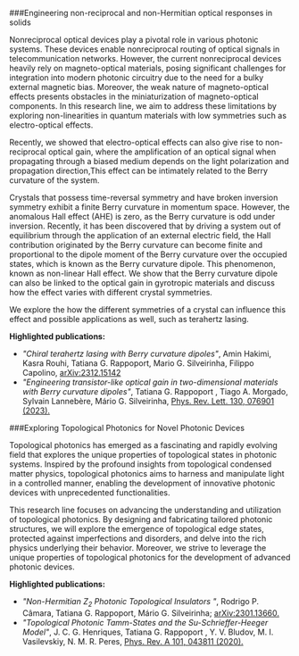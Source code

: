 

###Engineering non-reciprocal and non-Hermitian optical responses in solids

Nonreciprocal optical devices play a pivotal role in various photonic systems. These devices enable nonreciprocal routing of optical signals in telecommunication networks. However, the current nonreciprocal devices heavily rely on magneto-optical materials, posing significant challenges for integration into modern photonic circuitry due to the need for a bulky external magnetic bias. Moreover, the weak nature of magneto-optical effects presents obstacles in the miniaturization of magneto-optical components. 
In this research line, we aim to address these limitations by exploring non-linearities in quantum materials with low symmetries such as electro-optical effects.


Recently, we showed that electro-optical effects can also give rise to non-reciprocal optical gain, where the amplification of an optical signal when propagating through a biased medium depends on the light polarization and propagation direction,This effect can be intimately related to the Berry curvature of the system. 

Crystals that possess time-reversal symmetry and have broken inversion symmetry exhibit a finite Berry curvature in momentum space. However, the anomalous Hall effect (AHE) is zero, as the Berry curvature is odd under inversion. Recently, it has been discovered that by driving a system out of equilibrium through the application of an external electric field, the Hall contribution originated by the Berry curvature can become finite and proportional to the dipole moment of the Berry curvature over the occupied states, which is known as the Berry curvature dipole. This phenomenon, known as non-linear Hall effect. We show that the Berry curvature dipole can also be linked to the optical gain in gyrotropic materials and discuss how the effect varies with different crystal symmetries.

We explore the how the different symmetries of a crystal can influence this effect and possible applications as well, such as terahertz lasing.



**Highlighted publications:**

* *"Chiral terahertz lasing with Berry curvature dipoles"*,  Amin Hakimi, Kasra Rouhi, Tatiana G. Rappoport, Mario G. Silveirinha, Filippo Capolino, [arXiv:2312.15142](https://arxiv.org/abs/2312.15142) 
* *"Engineering transistor-like optical gain in two-dimensional materials with Berry curvature dipoles"*, Tatiana G. Rappoport , Tiago A. Morgado, Sylvain Lannebère, Mário G. Silveirinha, [Phys. Rev. Lett. 130, 076901 (2023).](https://doi.org/10.1103/PhysRevLett.130.076901)


###Exploring Topological Photonics for Novel Photonic Devices

Topological photonics has emerged as a fascinating and rapidly evolving field that explores the unique properties of topological states in photonic systems. Inspired by the profound insights from topological condensed matter physics, topological photonics aims to harness and manipulate light in a controlled manner, enabling the development of innovative photonic devices with unprecedented functionalities.

This research line focuses on advancing the understanding and utilization of topological photonics. By designing and fabricating tailored photonic structures, we will explore the emergence of topological edge states, protected against imperfections and disorders, and delve into the rich physics underlying their behavior. Moreover, we strive to leverage the unique properties of topological photonics for the development of advanced photonic devices. 

**Highlighted publications:**

* *"Non-Hermitian $Z_2$ Photonic Topological Insulators
"*,    Rodrigo P. Câmara, Tatiana G. Rappoport, Mário G. Silveirinha; [arXiv:2301.13660.
](https://arxiv.org/abs/2301.13660)
* *"Topological Photonic Tamm-States and the Su-Schrieffer-Heeger Model"*, J. C. G. Henriques, Tatiana G. Rappoport , Y. V. Bludov, M. I. Vasilevskiy, N. M. R. Peres, [Phys. Rev. A 101, 043811 (2020).](https://doi.org/10.1103/PhysRevA.101.043811)


